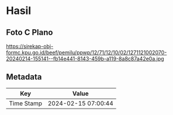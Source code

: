# Hasil

## Foto C Plano

https://sirekap-obj-formc.kpu.go.id/beef/pemilu/ppwp/12/71/12/10/02/1271121002070-20240214-155141--fb14e441-8143-459b-a119-8a8c87a42e0a.jpg


## Metadata

| Key        | Value               |
| ---------- | ------------------- |
| Time Stamp | 2024-02-15 07:00:44 |



